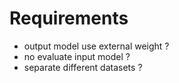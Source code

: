 # Requirements

- output model use external weight ?
- no evaluate input model ?
- separate different datasets ?
